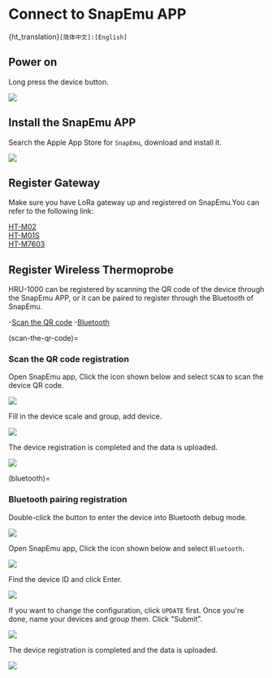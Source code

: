 # Connect to SnapEmu APP

{ht_translation}`[简体中文]:[English]`

## Power on
Long press the device button.

![](img/01.png) 

## Install the SnapEmu APP
Search the Apple App Store for `SnapEmu`, download and install it.

![](img/02.jpg) 

## Register Gateway
Make sure you have LoRa gateway up and registered on SnapEmu.You can refer to the following link:

[HT-M02](https://docs.heltec.cn/en/gateway/ht-m02_v2/connect_to_server.html#connect-to-snapemu)    
[HT-M01S](https://docs.heltec.cn/en/gateway/ht-m01s_v2/connect_to_server.html#connect-to-snapemu)    
[HT-M7603](https://docs.heltec.cn/en/gateway/ht-m7603/connect_to_server.html#connect-to-snapemu)

## Register Wireless Thermoprobe
HRU-1000 can be registered by scanning the QR code of the device through the SnapEmu APP, or it can be paired to register through the Bluetooth of SnapEmu.

-[Scan the QR code](scan-the-qr-code)
-[Bluetooth](bluetooth)

(scan-the-qr-code)=
### Scan the QR code registration
Open SnapEmu app, Click the icon shown below and select `SCAN` to scan the device QR code.

![](img/03.png) 

Fill in the device scale and group, add device.

![](img/04.jpg) 

The device registration is completed and the data is uploaded.

![](img/deviceAC.jpg) 

(bluetooth)=
### Bluetooth pairing registration
Double-click the button to enter the device into Bluetooth debug mode.

![](img/BT.png) 

Open SnapEmu app, Click the icon shown below and select `Bluetooth`.

![](img/03.png)

Find the device ID and click Enter.

![](img/btlist.jpg)

If you want to change the configuration, click `UPDATE` first. Once you're done, name your devices and group them. Click "Submit".

![](img/btadd.jpg)

The device registration is completed and the data is uploaded.

![](img/deviceAC.jpg) 